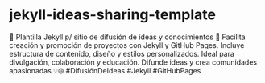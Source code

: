 # jekyll-ideas-sharing-template
🌟 Plantilla Jekyll p/ sitio de difusión de ideas y conocimientos 🚀 Facilita creación y promoción de proyectos con Jekyll y GitHub Pages. Incluye estructura de contenido, diseño y estilos personalizados. Ideal para divulgación, colaboración y educación. Difunde ideas y crea comunidades apasionadas 💡🌐 #DifusiónDeIdeas #Jekyll #GitHubPages
